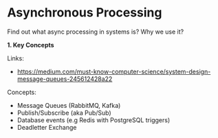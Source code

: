 # Asynchronous Processing

Find out what async processing in systems is? Why we use it?

**1.  Key Concepts**

Links:

   * https://medium.com/must-know-computer-science/system-design-message-queues-245612428a22
   
Concepts:

* Message Queues (RabbitMQ, Kafka)
* Publish/Subscribe (aka Pub/Sub)
* Database events (e.g Redis with PostgreSQL triggers)
* Deadletter Exchange